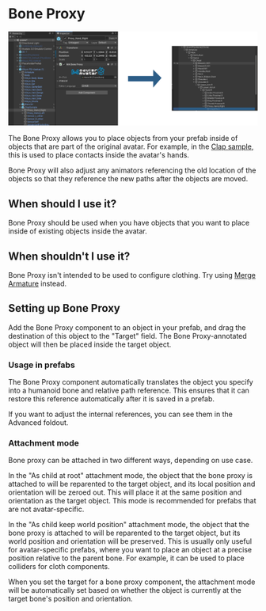 ﻿# Bone Proxy

![Bone Proxy](bone-proxy-compare.png)

The Bone Proxy allows you to place objects from your prefab inside of objects that are part of the original avatar.
For example, in the [Clap sample](../samples/#clap), this is used to place contacts inside the avatar's hands.

Bone Proxy will also adjust any animators referencing the old location of the objects so that they reference the
new paths after the objects are moved.

## When should I use it?

Bone Proxy should be used when you have objects that you want to place inside of existing objects inside the avatar.

## When shouldn't I use it?

Bone Proxy isn't intended to be used to configure clothing. Try using [Merge Armature](merge-armature.md) instead.

## Setting up Bone Proxy

Add the Bone Proxy component to an object in your prefab, and drag the destination of this object to the "Target" field.
The Bone Proxy-annotated object will then be placed inside the target object.

### Usage in prefabs

The Bone Proxy component automatically translates the object you specify into a humanoid bone and relative path reference.
This ensures that it can restore this reference automatically after it is saved in a prefab.

If you want to adjust the internal references, you can see them in the Advanced foldout.

### Attachment mode

Bone proxy can be attached in two different ways, depending on use case.

In the "As child at root" attachment mode, the object that the bone proxy is attached to will be reparented to the target object, and
its local position and orientation will be zeroed out. This will place it at the same position and orientation as the target object.
This mode is recommended for prefabs that are not avatar-specific.

In the "As child keep world position" attachment mode, the object that the bone proxy is attached to will be reparented to the target object,
but its world position and orientation will be preserved. This is usually only useful for avatar-specific prefabs, where you want to
place an object at a precise position relative to the parent bone. For example, it can be used to place colliders for cloth components.

When you set the target for a bone proxy component, the attachment mode will be automatically set based on whether the object is
currently at the target bone's position and orientation.